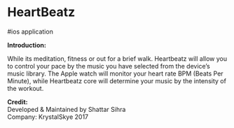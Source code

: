 # HeartBeatz
#ios application 

**Introduction:**

While its meditation, fitness or out for a brief walk. Heartbeatz will allow you to control your pace by the music you have selected from the device’s music library. The Apple watch will monitor your heart rate BPM (Beats Per Minute), while Heartbeatz core will determine your music by the intensity of the workout.

**Credit:**<br>
Developed & Maintained by Shattar Sihra<br>
Company: KrystalSkye 2017